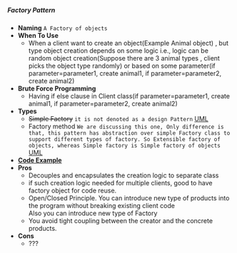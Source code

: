 ##### Factory Pattern
- **Naming** `A Factory of objects`
- **When To Use**
    - When a client want to create an object(Example Animal object) , but type object creation depends on some logic i.e., logic can be random object creation(Suppose there are 3 animal types , client picks the object type randomly) or based on some parameter(if parameter=parameter1, create animal1, if parameter=parameter2, create animal2) 
- **Brute Force Programming**
    - Having if else clause in Client class(if parameter=parameter1, create animal1, if parameter=parameter2, create animal2)
- **Types**
    - ~~Simple Factory~~ `it is not denoted as a design Pattern` [UML](./SimpleFactoryUML.puml)
    - Factory method `We are discussing this one, Only difference is that, this pattern has abstraction over simple Factory class to support different types of factory. So Extensible factory of objects, whereas Simple factory is Simple factory of objects` [UML](./FactoryMethodUML.puml)
- [**Code Example**](https://www.tutorialspoint.com/design_pattern/factory_pattern.htm)
- **Pros**
    - Decouples and encapsulates the creation logic to separate class
    - if such creation logic needed for multiple clients, good to have factory object for code reuse.
    - Open/Closed Principle. You can introduce new type of products into the program without breaking existing client code <br/>
    Also you can introduce new type of Factory
    - You avoid tight coupling between the creator and the concrete products.
- **Cons**
    - ???
